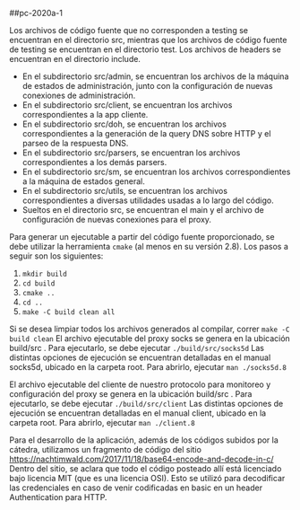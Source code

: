 ##pc-2020a-1

Los archivos de código fuente que no corresponden a testing se encuentran en el directorio src, mientras que los archivos de código fuente de testing se encuentran en el directorio test. Los archivos de headers se encuentran en el directorio include.

* En el subdirectorio src/admin, se encuentran los archivos de la máquina de estados de administración, junto con la configuración de nuevas conexiones de administración.
* En el subdirectorio src/client, se encuentran los archivos correspondientes a la app cliente.
* En el subdirectorio src/doh, se encuentran los archivos correspondientes a la generación de la query DNS sobre HTTP y el parseo de la respuesta DNS.
* En el subdirectorio src/parsers, se encuentran los archivos correspondientes a los demás parsers.
* En el subdirectorio src/sm, se encuentran los archivos correspondientes a la máquina de estados general.
* En el subdirectorio src/utils, se encuentran los archivos correspondientes a diversas utilidades usadas a lo largo del código.
* Sueltos en el directorio src, se encuentran el main y el archivo de configuración de nuevas conexiones para el proxy.

Para generar un ejecutable a partir del código fuente proporcionado, se debe utilizar la herramienta `cmake` (al menos en su versión 2.8). Los pasos a seguir son los siguientes:

1. `mkdir build`
2. `cd build`
3. `cmake ..`
4. `cd ..`
5. `make -C build clean all`

Si se desea limpiar todos los archivos generados al compilar, correr
    `make -C build clean`
El archivo ejecutable del proxy socks se genera en la ubicación build/src . Para ejecutarlo, se debe ejecutar
    `./build/src/socks5d`
Las distintas opciones de ejecución se encuentran detalladas en el manual socks5d, ubicado en la carpeta root. Para abrirlo, ejecutar
    `man ./socks5d.8`

El archivo ejecutable del cliente de nuestro protocolo para monitoreo y configuración del proxy se genera en la ubicación build/src . Para ejecutarlo, se debe ejecutar
    `./build/src/client`
Las distintas opciones de ejecución se encuentran detalladas en el manual client, ubicado en la carpeta root. Para abrirlo, ejecutar
    `man ./client.8`

Para el desarrollo de la aplicación, además de los códigos subidos por la cátedra, utilizamos un fragmento de código del sitio 
    https://nachtimwald.com/2017/11/18/base64-encode-and-decode-in-c/
Dentro del sitio, se aclara que todo el código posteado allí está licenciado bajo licencia MIT (que es una licencia OSI). Esto se utilizó para decodificar las credenciales en caso de venir codificadas en basic en un header Authentication para HTTP.